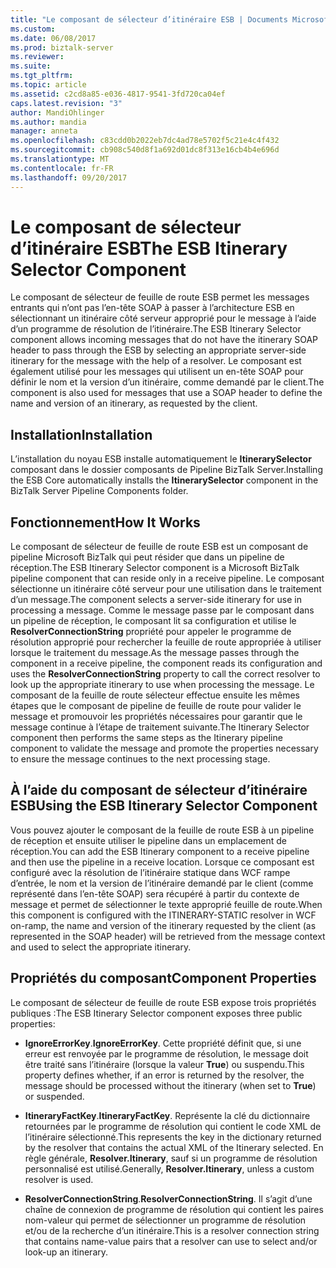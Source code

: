 ```yaml
---
title: "Le composant de sélecteur d’itinéraire ESB | Documents Microsoft"
ms.custom: 
ms.date: 06/08/2017
ms.prod: biztalk-server
ms.reviewer: 
ms.suite: 
ms.tgt_pltfrm: 
ms.topic: article
ms.assetid: c2cd8a85-e036-4817-9541-3fd720ca04ef
caps.latest.revision: "3"
author: MandiOhlinger
ms.author: mandia
manager: anneta
ms.openlocfilehash: c83cdd0b2022eb7dc4ad78e5702f5c21e4c4f432
ms.sourcegitcommit: cb908c540d8f1a692d01dc8f313e16cb4b4e696d
ms.translationtype: MT
ms.contentlocale: fr-FR
ms.lasthandoff: 09/20/2017
---
```

# <a name="the-esb-itinerary-selector-component"></a><span data-ttu-id="1d40f-102">Le composant de sélecteur d’itinéraire ESB</span><span class="sxs-lookup"><span data-stu-id="1d40f-102">The ESB Itinerary Selector Component</span></span>
<span data-ttu-id="1d40f-103">Le composant de sélecteur de feuille de route ESB permet les messages entrants qui n’ont pas l’en-tête SOAP à passer à l’architecture ESB en sélectionnant un itinéraire côté serveur approprié pour le message à l’aide d’un programme de résolution de l’itinéraire.</span><span class="sxs-lookup"><span data-stu-id="1d40f-103">The ESB Itinerary Selector component allows incoming messages that do not have the itinerary SOAP header to pass through the ESB by selecting an appropriate server-side itinerary for the message with the help of a resolver.</span></span> <span data-ttu-id="1d40f-104">Le composant est également utilisé pour les messages qui utilisent un en-tête SOAP pour définir le nom et la version d’un itinéraire, comme demandé par le client.</span><span class="sxs-lookup"><span data-stu-id="1d40f-104">The component is also used for messages that use a SOAP header to define the name and version of an itinerary, as requested by the client.</span></span>  
  
## <a name="installation"></a><span data-ttu-id="1d40f-105">Installation</span><span class="sxs-lookup"><span data-stu-id="1d40f-105">Installation</span></span>  
 <span data-ttu-id="1d40f-106">L’installation du noyau ESB installe automatiquement le **ItinerarySelector** composant dans le dossier composants de Pipeline BizTalk Server.</span><span class="sxs-lookup"><span data-stu-id="1d40f-106">Installing the ESB Core automatically installs the **ItinerarySelector** component in the BizTalk Server Pipeline Components folder.</span></span>  
  
## <a name="how-it-works"></a><span data-ttu-id="1d40f-107">Fonctionnement</span><span class="sxs-lookup"><span data-stu-id="1d40f-107">How It Works</span></span>  
 <span data-ttu-id="1d40f-108">Le composant de sélecteur de feuille de route ESB est un composant de pipeline Microsoft BizTalk qui peut résider que dans un pipeline de réception.</span><span class="sxs-lookup"><span data-stu-id="1d40f-108">The ESB Itinerary Selector component is a Microsoft BizTalk pipeline component that can reside only in a receive pipeline.</span></span> <span data-ttu-id="1d40f-109">Le composant sélectionne un itinéraire côté serveur pour une utilisation dans le traitement d’un message.</span><span class="sxs-lookup"><span data-stu-id="1d40f-109">The component selects a server-side itinerary for use in processing a message.</span></span> <span data-ttu-id="1d40f-110">Comme le message passe par le composant dans un pipeline de réception, le composant lit sa configuration et utilise le **ResolverConnectionString** propriété pour appeler le programme de résolution approprié pour rechercher la feuille de route appropriée à utiliser lorsque le traitement du message.</span><span class="sxs-lookup"><span data-stu-id="1d40f-110">As the message passes through the component in a receive pipeline, the component reads its configuration and uses the **ResolverConnectionString** property to call the correct resolver to look up the appropriate itinerary to use when processing the message.</span></span> <span data-ttu-id="1d40f-111">Le composant de la feuille de route sélecteur effectue ensuite les mêmes étapes que le composant de pipeline de feuille de route pour valider le message et promouvoir les propriétés nécessaires pour garantir que le message continue à l’étape de traitement suivante.</span><span class="sxs-lookup"><span data-stu-id="1d40f-111">The Itinerary Selector component then performs the same steps as the Itinerary pipeline component to validate the message and promote the properties necessary to ensure the message continues to the next processing stage.</span></span>  
  
## <a name="using-the-esb-itinerary-selector-component"></a><span data-ttu-id="1d40f-112">À l’aide du composant de sélecteur d’itinéraire ESB</span><span class="sxs-lookup"><span data-stu-id="1d40f-112">Using the ESB Itinerary Selector Component</span></span>  
 <span data-ttu-id="1d40f-113">Vous pouvez ajouter le composant de la feuille de route ESB à un pipeline de réception et ensuite utiliser le pipeline dans un emplacement de réception.</span><span class="sxs-lookup"><span data-stu-id="1d40f-113">You can add the ESB Itinerary component to a receive pipeline and then use the pipeline in a receive location.</span></span> <span data-ttu-id="1d40f-114">Lorsque ce composant est configuré avec la résolution de l’itinéraire statique dans WCF rampe d’entrée, le nom et la version de l’itinéraire demandé par le client (comme représenté dans l’en-tête SOAP) sera récupéré à partir du contexte de message et permet de sélectionner le texte approprié feuille de route.</span><span class="sxs-lookup"><span data-stu-id="1d40f-114">When this component is configured with the ITINERARY-STATIC resolver in WCF on-ramp, the name and version of the itinerary requested by the client (as represented in the SOAP header) will be retrieved from the message context and used to select the appropriate itinerary.</span></span>  
  
## <a name="component-properties"></a><span data-ttu-id="1d40f-115">Propriétés du composant</span><span class="sxs-lookup"><span data-stu-id="1d40f-115">Component Properties</span></span>  
 <span data-ttu-id="1d40f-116">Le composant de sélecteur de feuille de route ESB expose trois propriétés publiques :</span><span class="sxs-lookup"><span data-stu-id="1d40f-116">The ESB Itinerary Selector component exposes three public properties:</span></span>  
  
-   <span data-ttu-id="1d40f-117">**IgnoreErrorKey**.</span><span class="sxs-lookup"><span data-stu-id="1d40f-117">**IgnoreErrorKey**.</span></span> <span data-ttu-id="1d40f-118">Cette propriété définit que, si une erreur est renvoyée par le programme de résolution, le message doit être traité sans l’itinéraire (lorsque la valeur **True**) ou suspendu.</span><span class="sxs-lookup"><span data-stu-id="1d40f-118">This property defines whether, if an error is returned by the resolver, the message should be processed without the itinerary (when set to **True**) or suspended.</span></span>  
  
-   <span data-ttu-id="1d40f-119">**ItineraryFactKey**.</span><span class="sxs-lookup"><span data-stu-id="1d40f-119">**ItineraryFactKey**.</span></span> <span data-ttu-id="1d40f-120">Représente la clé du dictionnaire retournées par le programme de résolution qui contient le code XML de l’itinéraire sélectionné.</span><span class="sxs-lookup"><span data-stu-id="1d40f-120">This represents the key in the dictionary returned by the resolver that contains the actual XML of the Itinerary selected.</span></span> <span data-ttu-id="1d40f-121">En règle générale, **Resolver.Itinerary**, sauf si un programme de résolution personnalisé est utilisé.</span><span class="sxs-lookup"><span data-stu-id="1d40f-121">Generally, **Resolver.Itinerary**, unless a custom resolver is used.</span></span>  
  
-   <span data-ttu-id="1d40f-122">**ResolverConnectionString**.</span><span class="sxs-lookup"><span data-stu-id="1d40f-122">**ResolverConnectionString**.</span></span> <span data-ttu-id="1d40f-123">Il s’agit d’une chaîne de connexion de programme de résolution qui contient les paires nom-valeur qui permet de sélectionner un programme de résolution et/ou de la recherche d’un itinéraire.</span><span class="sxs-lookup"><span data-stu-id="1d40f-123">This is a resolver connection string that contains name-value pairs that a resolver can use to select and/or look-up an itinerary.</span></span>